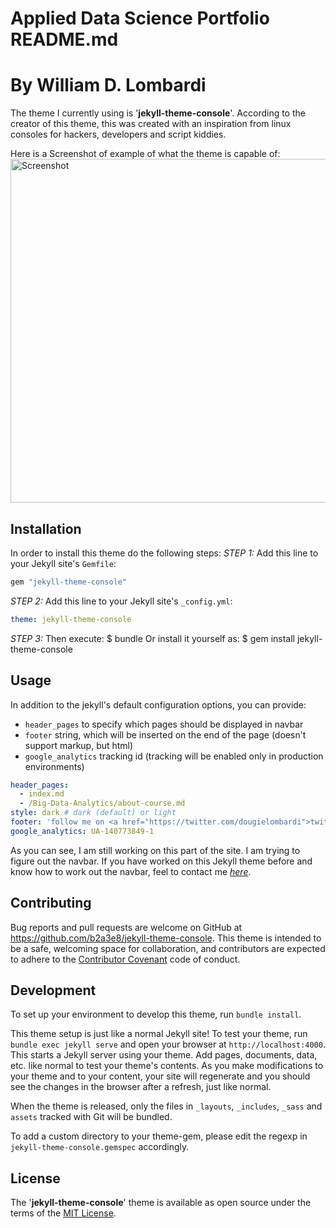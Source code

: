 # Applied Data Science Portfolio README.md
# By William D. Lombardi

The theme I currently using is '__jekyll-theme-console__'. According to the creator of this theme, this was created with an inspiration from linux consoles for hackers, developers and script kiddies.

Here is a Screenshot of example of what the theme is capable of:
<img src="https://raw.githubusercontent.com/b2a3e8/jekyll-theme-console/master/screenrec-dark.gif" width="550" title="Screenshot">

## Installation
In order to install this theme do the following steps:
_STEP 1:_ Add this line to your Jekyll site's `Gemfile`:
```ruby
gem "jekyll-theme-console"
```
_STEP 2:_ Add this line to your Jekyll site's `_config.yml`:
```yaml
theme: jekyll-theme-console
```
_STEP 3:_ Then execute:
    $ bundle
Or install it yourself as:
    $ gem install jekyll-theme-console

## Usage
In addition to the jekyll's default configuration options, you can provide:
- `header_pages` to specify which pages should be displayed in navbar
- `footer` string, which will be inserted on the end of the page (doesn't support markup, but html)
- `google_analytics` tracking id (tracking will be enabled only in production environments)

```yaml
header_pages:
  - index.md
  - /Big-Data-Analytics/about-course.md
style: dark # dark (default) or light
footer: 'follow me on <a href="https://twitter.com/dougielombardi">twitter</a>'
google_analytics: UA-140773849-1
```
As you can see, I am still working on this part of the site. I am trying to figure out the navbar. If you have worked on this Jekyll theme before and know how to work out the navbar, feel to contact me [_here_](https://www.williamdlombardi.com/contact-wdl).

## Contributing
Bug reports and pull requests are welcome on GitHub at https://github.com/b2a3e8/jekyll-theme-console. This theme is intended to be a safe, welcoming space for collaboration, and contributors are expected to adhere to the [Contributor Covenant](http://contributor-covenant.org) code of conduct.

## Development
To set up your environment to develop this theme, run `bundle install`.

This theme setup is just like a normal Jekyll site! To test your theme, run `bundle exec jekyll serve` and open your browser at `http://localhost:4000`. This starts a Jekyll server using your theme. Add pages, documents, data, etc. like normal to test your theme's contents. As you make modifications to your theme and to your content, your site will regenerate and you should see the changes in the browser after a refresh, just like normal.

When the theme is released, only the files in `_layouts`, `_includes`, `_sass` and `assets` tracked with Git will be bundled.

To add a custom directory to your theme-gem, please edit the regexp in `jekyll-theme-console.gemspec` accordingly.

## License
The '__jekyll-theme-console__' theme is available as open source under the terms of the [MIT License](https://opensource.org/licenses/MIT).
